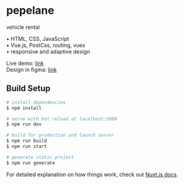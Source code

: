 # pepelane
vehicle rental

• HTML, CSS, JavaScript  
• Vue.js,  PostCss, routing, vuex   
• responsive and adaptive design

Live demo: [link](http://pepelane.dmitrii-kliuev.net/pepelane/)  
Design in figma: [link](https://www.figma.com/file/WJrqlFsNwwQkzXQXoEVGd1/%D0%A2%D0%B5%D1%81%D1%82%D0%BE%D0%B2%D0%BE%D0%B5---Front-end?node-id=34%3A0) 

## Build Setup

```bash
# install dependencies
$ npm install

# serve with hot reload at localhost:3000
$ npm run dev

# build for production and launch server
$ npm run build
$ npm run start

# generate static project
$ npm run generate
```

For detailed explanation on how things work, check out [Nuxt.js docs](https://nuxtjs.org).
